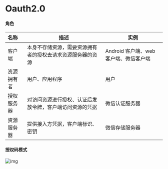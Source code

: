 # Oauth2.0



#### 角色



| 名称       | 描述                                                       | 实例                                   |
| :--------- | ---------------------------------------------------------- | -------------------------------------- |
| 客户端     | 本身不存储资源，需要资源拥有者的授权去请求资源服务器的资源 | Android 客户端、web 客户端、微信客户端 |
| 资源拥有者 | 用户、应用程序                                             | 用户                                   |
| 授权服务器 | 对访问资源进行授权、认证后发放令牌，客户端访问资源的凭据   | 微信认证服务器                         |
| 资源服务器 | 提供接入方凭据，客户端标识、密钥                           | 微信存储服务器                         |



#### 授权码模式

![img](https://img2018.cnblogs.com/blog/1580998/202001/1580998-20200113192917675-1745106987.png)